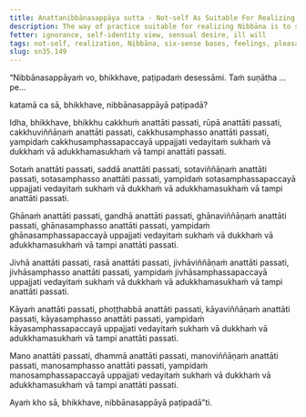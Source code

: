 ```yaml
---
title: Anattanibbānasappāya sutta - Not-self As Suitable For Realizing Nibbāna
description: The way of practice suitable for realizing Nibbāna is to see the six sense bases and their objects as not-self.
fetter: ignorance, self-identity view, sensual desire, ill will
tags: not-self, realization, Nibbāna, six-sense bases, feelings, pleasant, painful, neither-painful-nor-pleasant, sn, sn35-44, sn35
slug: sn35.149
---
```


“Nibbānasappāyaṁ vo, bhikkhave, paṭipadaṁ desessāmi. Taṁ suṇātha …pe…

katamā ca sā, bhikkhave, nibbānasappāyā paṭipadā?

Idha, bhikkhave, bhikkhu cakkhuṁ anattāti passati, rūpā anattāti passati, cakkhuviññāṇaṁ anattāti passati, cakkhusamphasso anattāti passati, yampidaṁ cakkhusamphassapaccayā uppajjati vedayitaṁ sukhaṁ vā dukkhaṁ vā adukkhamasukhaṁ vā tampi anattāti passati.

Sotaṁ anattāti passati, saddā anattāti passati, sotaviññāṇaṁ anattāti passati, sotasamphasso anattāti passati, yampidaṁ sotasamphassapaccayā uppajjati vedayitaṁ sukhaṁ vā dukkhaṁ vā adukkhamasukhaṁ vā tampi anattāti passati.

Ghānaṁ anattāti passati, gandhā anattāti passati, ghānaviññāṇaṁ anattāti passati, ghānasamphasso anattāti passati, yampidaṁ ghānasamphassapaccayā uppajjati vedayitaṁ sukhaṁ vā dukkhaṁ vā adukkhamasukhaṁ vā tampi anattāti passati.

Jivhā anattāti passati, rasā anattāti passati, jivhāviññāṇaṁ anattāti passati, jivhāsamphasso anattāti passati, yampidaṁ jivhāsamphassapaccayā uppajjati vedayitaṁ sukhaṁ vā dukkhaṁ vā adukkhamasukhaṁ vā tampi anattāti passati.

Kāyaṁ anattāti passati, phoṭṭhabbā anattāti passati, kāyaviññāṇaṁ anattāti passati, kāyasamphasso anattāti passati, yampidaṁ kāyasamphassapaccayā uppajjati vedayitaṁ sukhaṁ vā dukkhaṁ vā adukkhamasukhaṁ vā tampi anattāti passati.

Mano anattāti passati, dhammā anattāti passati, manoviññāṇaṁ anattāti passati, manosamphasso anattāti passati, yampidaṁ manosamphassapaccayā uppajjati vedayitaṁ sukhaṁ vā dukkhaṁ vā adukkhamasukhaṁ vā tampi anattāti passati.

Ayaṁ kho sā, bhikkhave, nibbānasappāyā paṭipadā”ti.
